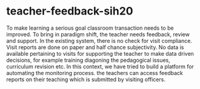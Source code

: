 # teacher-feedback-sih20
To make learning a serious goal classroom transaction needs to be improved. To bring in paradigm shift, the teacher needs feedback, review and support. In the existing system, there is no check for visit compliance. Visit reports are done on paper and half chance subjectivity. No data is available pertaining to visits for supporting the teacher to make data driven decisions, for example training diagoning the pedagogical issues, curriculum revision etc. In this context, we have tried to build a platform for automating the monitoring process. the teachers can access feedback reports on their teaching which is submitted by visiting officers. 

